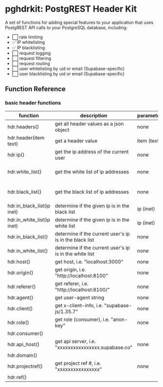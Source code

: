 # pghdrkit: PostgREST Header Kit
A set of functions for adding special features to your application that uses PostgREST API calls to your PostgreSQL database, including:

- ⬜️ rate limiting
- ✅ IP whitelisting 
- ✅ IP blacklisting
- ⬜️ request logging
- ⬜️ request filtering
- ⬜️ request routing
- ⬜️ user whitelisting by uid or email (Supabase-specific)
- ⬜️ user blacklisting by uid or email (Supabase-specific)

## Function Reference

### basic header functions

| function         | description                            | parameters     | returns      |
| ---------------- | -------------------------------------- | -------------- | ------------ |
| hdr.headers()    | get all header values as a json object | none           | json object  |
| hdr.header(item text) | get a header value | item (text) | text |
| hdr.ip() | get the ip address of the current user | none | text |
| hdr.white_list() | get the white list of ip addresses | none | inet[] (array of ip addresses) |
| hdr.black_list() | get the black list of ip addresses | none | inet[] (array of ip addresses) |
| hdr.in_black_list(ip inet) | determine if the given ip is in the black list | ip (inet) | boolean |
| hdr.in_white_list(ip inet) | determine if the given ip is in the white list | ip (inet) | boolean |
| hdr.in_black_list() | determine if the current user's ip is in the black list | none | boolean |
| hdr.in_white_list() | determine if the current user's ip is in the white list | none | boolean |
| hdr.host() | get host, i.e. "localhost:3000" | none | text |
| hdr.origin() | get origin, i.e. "http://localhost:8100" | none | text |
| hdr.referer() | get referer, i.e. "http://localhost:8100/" | none | text |
| hdr.agent() | get user-agent string | none | text |
| hdr.client() | get x-client-info, i.e. "supabase-js/1.35.7" | none | text |
| hdr.role() | get role (consumer), i.e. "anon-key" | none | text |
| hdr.consumer() |  |   |   |
| hdr.api_host() | get api server, i.e. "xxxxxxxxxxxxxxxx.supabase.co" | none | text |
| hdr.domain() |  |   |   |
| hdr.projectref() | get project ref #, i.e. "xxxxxxxxxxxxxxxx" | none | text |
| hdr.ref() |  |   |   |

